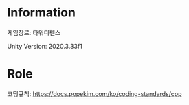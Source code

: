 # Information
 게임장르: 타워디펜스
 
 Unity Version: 2020.3.33f1
 
# Role
코딩규칙: https://docs.popekim.com/ko/coding-standards/cpp

